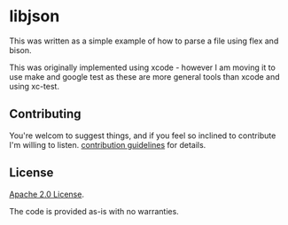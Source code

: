 # libjson

This was written as a simple example of how to parse a file using flex
and bison.

This was originally implemented using xcode - however I am moving it
to use make and google test as these are more general tools than
xcode and using xc-test.

## Contributing

You're welcom to suggest things, and if you feel so inclined to contribute
I'm willing to listen. [contribution guidelines](CONTRIBUTING.md) for details.

## License

[Apache 2.0 License](LICENSE).

The code is provided as-is with no warranties.
